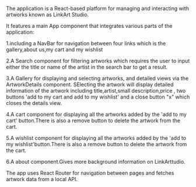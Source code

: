 The application is a React-based platform for managing and interacting with artworks known as LinkArt Studio.

It features a main App component that integrates various parts of the application:

1.including a NavBar for navigation between four links which is the gallery,about us,my cart and my wishlist

2.A Search component for filtering artworks which requires the user to input either the title or name of the artist in the search bar to get a result.

3.A Gallery for displaying and selecting artworks, and detailed views via the ArtworkDetails component. SElecting the artwork will display detailed information of the artwork including title,artist,small description,price , two buttons 'add to my cart and add to my wishlist' and a close button "x" which closes the details view.

4.A cart component for displaying all the artworks added by the 'add to my cart' button.There is also a remove button to delete the artwork from the cart.

5.A wishlist component for displaying all the artworks added by the 'add to my wishlist'button.There is also a remove button to delete the artwork from the cart.

6.A about component.Gives more background information on LinkArttudio.

The app uses React Router for navigation between pages and fetches artwork data from a local API.